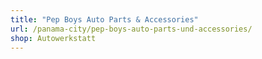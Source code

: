 ```yaml
---
title: "Pep Boys Auto Parts & Accessories"
url: /panama-city/pep-boys-auto-parts-und-accessories/
shop: Autowerkstatt
---
```

